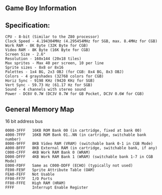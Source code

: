 Game Boy Information
---------------------

Specification:
----------
    CPU - 8-bit (Similar to the Z80 processor)
    Clock Speed - 4.194304MHz (4.295454MHz for SGB, max. 8.4MHz for CGB)
    Work RAM - 8K Byte (32K Byte for CGB)
    Video RAM - 8K Byte (16K Byte for CGB)
    Screen Size - 2.6"
    Resolution - 160x144 (20x18 tiles)
    Max sprites - Max 40 per screen, 10 per line
    Sprite sizes - 8x8 or 8x16
    Palettes - 1x4 BG, 2x3 OBJ (for CGB: 8x4 BG, 8x3 OBJ)
    Colors - 4 grayshades (32768 colors for CGB)
    Horiz Sync - 9198 KHz (9420 KHz for SGB)
    Vert Sync - 59.73 Hz (61.17 Hz for SGB)
    Sound - 4 channels with stereo sound
    Power - DC6V 0.7W (DC3V 0.7W for GB Pocket, DC3V 0.6W for CGB)

General Memory Map
-----------
16 bit address bus

    0000-3FFF   16KB ROM Bank 00 (in cartridge, fixed at bank 00)
    4000-7FFF   16KB ROM Bank 01..NN (in cartridge, switchable bank number)
    8000-9FFF   8KB Video RAM (VRAM) (switchable bank 0-1 in CGB Mode)
    A000-BFFF   8KB External RAM (in cartridge, switchable bank, if any)
    C000-CFFF   4KB Work RAM Bank 0 (WRAM)
    D000-DFFF   4KB Work RAM Bank 1 (WRAM) (switchable bank 1-7 in CGB Mode)
    E000-FDFF   Same as C000-DDFF (ECHO) (typically not used) 
    FE00-FE9F   Sprite Attribute Table (OAM)
    FEA0-FEFF   Not Usable
    FF00-FF7F   I/O Ports
    FF80-FFFE   High RAM (HRAM)
    FFFF        Interrupt Enable Register 